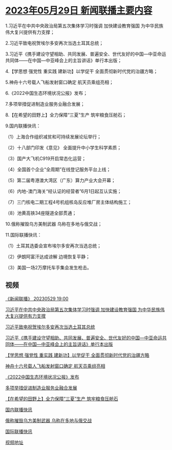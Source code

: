# [2023年05月29日 新闻联播主要内容](https://tv.cctv.com/lm/xwlb/day/20230529.shtml)

1.习近平在中共中央政治局第五次集体学习时强调 加快建设教育强国 为中华民族伟大复兴提供有力支撑；

2.习近平致电祝贺埃尔多安再次当选土耳其总统；

3.习近平《携手建设守望相助、共同发展、普遍安全、世代友好的中国—中亚命运共同体——在中国—中亚峰会上的主旨讲话》单行本出版；

4.【学思想 强党性 重实践 建新功】以学促干 全面贯彻新时代党的治疆方略；

5.神舟十六号载人飞船发射窗口确定 航天员乘组亮相；

6.《2022中国生态环境状况公报》发布；

7.多项举措促进制造业服务业融合发展；

8.【在希望的田野上】全力保障“三夏”生产 筑牢粮食压舱石；

9.国内联播快讯：

（1）上海合作组织减贫和可持续发展论坛举行；

（2）十八部门印发《意见》 全面提升中小学生科学素质；

（3）国产大飞机C919开启常态化运营；

（4）全国首个企业“全周期”在线登记服务平台上线；

（5）第二届粤港澳大湾区（广东）算力产业大会开幕；

（6）内地-澳门海关“经认证的经营者”6月1日起互认实施；

（7）三门核电二期工程4号机组核岛反应堆厂房主体结构施工；

（8）池黄高铁34座隧道全部贯通；

10.俄称摧毁乌方美制武器 乌称在多地与俄交战；

11.国际联播快讯：

（1）土耳其选委会宣布埃尔多安再次当选总统；

（2）伊朗阿富汗达成谅解 边境恢复平静；

（3）美国一场2万摩托车手集会发生枪击。

## 视频

[《新闻联播》 20230529 19:00](https://tv.cctv.com/2023/05/29/VIDEYDllOrB9MpdMpvxNKHgL230529.shtml)

[习近平在中共中央政治局第五次集体学习时强调 加快建设教育强国 为中华民族伟大复兴提供有力支撑](https://tv.cctv.com/2023/05/29/VIDEmyhhFcyhWLe3xjphnE18230529.shtml)

[习近平致电祝贺埃尔多安再次当选土耳其总统](https://tv.cctv.com/2023/05/29/VIDEbepmdDNsqDEaghV6gfyR230529.shtml)

[习近平《携手建设守望相助、共同发展、普遍安全、世代友好的中国—中亚命运共同体——在中国—中亚峰会上的主旨讲话》单行本出版](https://tv.cctv.com/2023/05/29/VIDEZ37IM4SaftcY5AGwpNcU230529.shtml)

[【学思想 强党性 重实践 建新功】以学促干 全面贯彻新时代党的治疆方略](https://tv.cctv.com/2023/05/29/VIDEoHJAW2AP5IxGDvC46re0230529.shtml)

[神舟十六号载人飞船发射窗口确定 航天员乘组亮相](https://tv.cctv.com/2023/05/29/VIDEtfM0lrc4j6etvqgq94R4230529.shtml)

[《2022中国生态环境状况公报》发布](https://tv.cctv.com/2023/05/29/VIDEoTHT6LamQlju6Apae5h3230529.shtml)

[多项举措促进制造业服务业融合发展](https://tv.cctv.com/2023/05/29/VIDE2iuUnnn2yWT4bL9brkDt230529.shtml)

[【在希望的田野上】全力保障“三夏”生产 筑牢粮食压舱石](https://tv.cctv.com/2023/05/29/VIDE2VZINyeGIZyznDECEEux230529.shtml)

[国内联播快讯](https://tv.cctv.com/2023/05/29/VIDEy9fVHlDPtWOj7Vj45qaZ230529.shtml)

[俄称摧毁乌方美制武器 乌称在多地与俄交战](https://tv.cctv.com/2023/05/29/VIDEgNE9GvDcXkdvBURsuqrB230529.shtml)

[国际联播快讯](https://tv.cctv.com/2023/05/29/VIDEL0GL0NmDP1OA6S0BEy5Z230529.shtml)

[视频地址](https://tv.cctv.com/lm/xwlb/day/20230529.shtml) 

